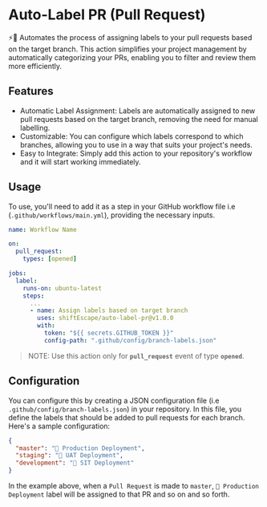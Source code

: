 # Auto-Label PR (Pull Request)

⚡️🔖 Automates the process of assigning labels to your pull requests based on the target branch. This action simplifies your project management by automatically categorizing your PRs, enabling you to filter and review them more efficiently.

## Features

- Automatic Label Assignment: Labels are automatically assigned to new pull requests based on the target branch, removing the need for manual labelling.
- Customizable: You can configure which labels correspond to which branches, allowing you to use in a way that suits your project's needs.
- Easy to Integrate: Simply add this action to your repository's workflow and it will start working immediately.

## Usage

To use, you'll need to add it as a step in your GitHub workflow file i.e (`.github/workflows/main.yml`), providing the necessary inputs.

```yaml
name: Workflow Name

on:
  pull_request:
    types: [opened]

jobs:
  label:
    runs-on: ubuntu-latest
    steps:
      ...
      - name: Assign labels based on target branch
        uses: shiftEscape/auto-label-pr@v1.0.0
        with:
          token: "${{ secrets.GITHUB_TOKEN }}"
          config-path: ".github/config/branch-labels.json"
```

> NOTE: Use this action only for **`pull_request`** event of type **`opened`**.

## Configuration

You can configure this by creating a JSON configuration file (i.e `.github/config/branch-labels.json`) in your repository. In this file, you define the labels that should be added to pull requests for each branch. Here's a sample configuration:

```json
{
  "master": "🚀 Production Deployment",
  "staging": "🚀 UAT Deployment",
  "development": "🚀 SIT Deployment"
}
```

In the example above, when a `Pull Request` is made to `master`, `🚀 Production Deployment` label will be assigned to that PR and so on and so forth.
